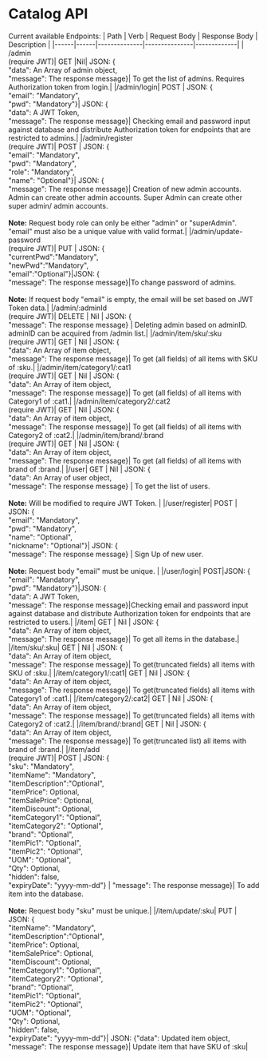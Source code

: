 # Catalog API
Current available Endpoints:
| Path | Verb | Request Body | Response Body | Description |
|------|------|--------------|---------------|-------------|
| /admin <br/>(require JWT)| GET |Nil| JSON: {<br/>"data": An Array of admin object,<br/> "message": The response message}| To get the list of admins. Requires Authorization token from login.|
|/admin/login| POST | JSON: {<br/>"email": "Mandatory", <br/> "pwd": "Mandatory"}| JSON: {<br/>"data": A JWT Token,<br/> "message": The response message}| Checking email and password input against database and distribute Authorization token for endpoints that are restricted to admins.|
|/admin/register <br/>(require JWT)| POST | JSON: {<br/>"email": "Mandatory",<br/> "pwd": "Mandatory",<br/> "role": "Mandatory",<br/> "name": "Optional"}| JSON: {<br/>"message": The response message}| Creation of new admin accounts. Admin can create other admin accounts. Super Admin can create other super admin/ admin accounts.<br/><br/> **Note:** Request body role can only be either "admin" or "superAdmin". "email" must also be a unique value with valid format.|
|/admin/update-password <br/>(require JWT)| PUT | JSON: {<br/> "currentPwd":"Mandatory",<br/> "newPwd":"Mandatory", <br/>"email":"Optional"}|JSON: {<br/>"message": The response message}|To change password of admins.<br/><br/> **Note:** If request body "email" is empty, the email will be set based on JWT Token data.|
|/admin/:adminId <br/>(require JWT)| DELETE | Nil | JSON: {<br/>"message": The response message} | Deleting admin based on adminID. adminID can be acquired from /admin list.|
|/admin/item/sku/:sku <br/>(require JWT)| GET | Nil | JSON: {<br/>"data": An Array of item object,<br/> "message": The response message}| To get (all fields) of all items with SKU of :sku.| 
|/admin/item/category1/:cat1 <br/>(require JWT)| GET | Nil | JSON: {<br/>"data": An Array of item object,<br/> "message": The response message}| To get (all fields) of all items with Category1 of :cat1.| 
|/admin/item/category2/:cat2 <br/>(require JWT)| GET | Nil | JSON: {<br/>"data": An Array of item object,<br/> "message": The response message}| To get (all fields) of all items with Category2 of :cat2.| 
|/admin/item/brand/:brand <br/>(require JWT)| GET | Nil | JSON: {<br/>"data": An Array of item object,<br/> "message": The response message}| To get (all fields) of all items with brand of :brand.| 
|/user| GET | Nil | JSON: {<br/>"data": An Array of user object,<br/> "message": The response message} | To get the list of users. <br/> <br/> **Note:** Will be modified to require JWT Token. |
|/user/register| POST | JSON: {<br/>"email": "Mandatory",<br/> "pwd": "Mandatory",<br/> "name": "Optional",<br/> "nickname": "Optional"}| JSON: {<br/>"message": The response message} | Sign Up of new user.<br/><br/> **Note:** Request body "email" must be unique. | 
|/user/login| POST|JSON: {<br/>"email": "Mandatory", <br/> "pwd": "Mandatory"}|JSON: {<br/>"data": A JWT Token,<br/> "message": The response message}|Checking email and password input against database and distribute Authorization token for endpoints that are restricted to users.|
|/item| GET | Nil | JSON: {<br/>"data": An Array of item object,<br/> "message": The response message}| To get all items in the database.|
|/item/sku/:sku| GET | Nil | JSON: {<br/>"data": An Array of item object,<br/> "message": The response message}| To get(truncated fields) all items with SKU of :sku.|
|/item/category1/:cat1| GET | Nil | JSON: {<br/>"data": An Array of item object,<br/> "message": The response message}| To get(truncated fields) all items with Category1 of :cat1.|
|/item/category2/:cat2| GET | Nil | JSON: {<br/>"data": An Array of item object,<br/> "message": The response message}| To get(truncated fields) all items with Category2 of :cat2.|
|/item/brand/:brand| GET | Nil | JSON: {<br/>"data": An Array of item object,<br/> "message": The response message}| To get(truncated list) all items with brand of :brand.|
|/item/add <br/>(require JWT)| POST | JSON: {<br/>"sku": "Mandatory",<br/> "itemName": "Mandatory",<br/> "itemDescription":"Optional",<br/> "itemPrice": Optional,<br/> "itemSalePrice": Optional,<br/> "itemDiscount": Optional,<br/> "itemCategory1": "Optional",<br/> "itemCategory2": "Optional",<br/> "brand": "Optional",<br/> "itemPic1": "Optional",<br/> "itemPic2": "Optional",<br/> "UOM": "Optional",<br/> "Qty": Optional,<br/> "hidden": false,<br/> "expiryDate": "yyyy-mm-dd"} | "message": The response message}| To add item into the database. <br/><br/> **Note:** Request body "sku" must be unique.| 
|/item/update/:sku| PUT | JSON: {<br/> "itemName": "Mandatory",<br/> "itemDescription":"Optional",<br/> "itemPrice": Optional,<br/> "itemSalePrice": Optional,<br/> "itemDiscount": Optional,<br/> "itemCategory1": "Optional",<br/> "itemCategory2": "Optional",<br/> "brand": "Optional",<br/> "itemPic1": "Optional",<br/> "itemPic2": "Optional",<br/> "UOM": "Optional",<br/> "Qty": Optional,<br/> "hidden": false,<br/> "expiryDate": "yyyy-mm-dd"}| JSON: {"data": Updated item object,<br/> "message": The response message}| Update item that have SKU of :sku|



<!-- // API Endpoints

Admin Users:
GET: /admin => get all admin users (requires login first)

POST: /admin/register => create and add a new admin if name does not already exist,
payload:
{
    "email": "xxx",
    "pwd": "xxx",
    "name": "yyy",
    "role": "xxx"
}
xxx=required
yyy=optional
role is either admin or superAdmin
email is required to be unique 

POST: /admin/login => checks name and hashed password against database and returns a JSONWebtoken if password 
                      correct

PUT: /admin/update-password
{
"email":"xxx",
"currentPwd":"xxx",
"newPwd":"xxx"
}

DELETE: /admin/:adminId => deletes admin user based on adminID


Users:
GET: /user => get all normal users
POST: /user/register => create and add a new user if name does not already exist
payload:
{
    "email": "xxx",
    "name": "yyy",
    "nickname": "yyy",
    "pwd": "xxx"

}
xxx=required
yyy=optional    
email is required to be unique     

POST: /user/login => checks name hashed password against database and returns a JSONWebtoken if password    
                     correct


Items:
GET: 
/user => get all items
/item/sku/:sku => find an item by sku
/item/category1/:cat1 => find items by category1
/item/category2/"cat2 => find items by category2
/item/brand/:brand => find items by brand

POST: /item/add =>add an item, SKU and item name are required. (require admin login)
payload:
{
    "sku": "xxx",
    "itemName": "xxx",
    "itemDescription": "yyy",
    "itemPrice": yyy,
    "itemSalePrice": yyy,
    "itemDiscount": yyy,
    "itemCategory1": "yyy",
    "itemCategory2": "yyy",
    "brand": "yyy",
    "itemPic1": "yyy",
    "itemPic2": "yyy",
    "UOM": "yyy",
    "Qty": yyy,
    "hidden": false,
    "expiryDate": "yyyy-mm-dd"
}
xxx=required
yyy=optional        
sku is required to be unique
GET: /item/sku/:sku => get specific item by sku

PUT: /item/update/:sku => update item with sku
payload as per items that needs to be changed -->